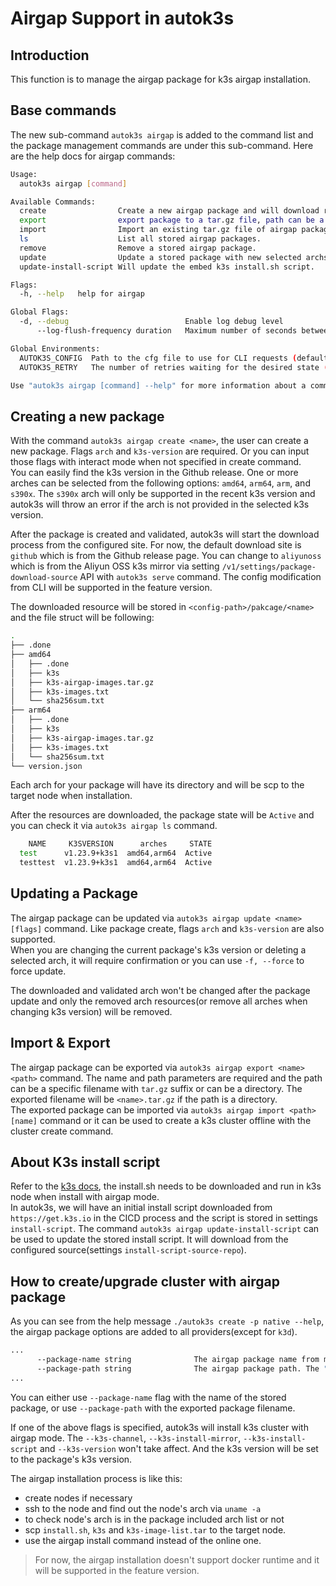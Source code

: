 # Airgap Support in autok3s

## Introduction

This function is to manage the airgap package for k3s airgap installation.

## Base commands

The new sub-command `autok3s airgap` is added to the command list and the package management commands are under this sub-command. Here are the help docs for airgap commands:

```sh
Usage:
  autok3s airgap [command]

Available Commands:
  create                Create a new airgap package and will download related resources from internet.
  export                export package to a tar.gz file, path can be a specific filename or a directory.
  import                Import an existing tar.gz file of airgap package. Please refer to export command
  ls                    List all stored airgap packages.
  remove                Remove a stored airgap package.
  update                Update a stored package with new selected archs.
  update-install-script Will update the embed k3s install.sh script.

Flags:
  -h, --help   help for airgap

Global Flags:
  -d, --debug                          Enable log debug level
      --log-flush-frequency duration   Maximum number of seconds between log flushes (default 5s)

Global Environments:
  AUTOK3S_CONFIG  Path to the cfg file to use for CLI requests (default ~/.autok3s)
  AUTOK3S_RETRY   The number of retries waiting for the desired state (default 20)

Use "autok3s airgap [command] --help" for more information about a command.
```

## Creating a new package

With the command `autok3s airgap create <name>`, the user can create a new package. Flags `arch` and `k3s-version` are required. Or you can input those flags with interact mode when not specified in create command.  
You can easily find the k3s version in the Github release. One or more arches can be selected from the following options: `amd64`, `arm64`, `arm`, and `s390x`. The `s390x` arch will only be supported in the recent k3s version and autok3s will throw an error if the arch is not provided in the selected k3s version.

After the package is created and validated, autok3s will start the download process from the configured site. For now, the default download site is `github` which is from the Github release page. You can change to `aliyunoss` which is from the Aliyun OSS k3s mirror via setting `/v1/settings/package-download-source` API with `autok3s serve` command. The config modification from CLI will be supported in the feature version.

The downloaded resource will be stored in `<config-path>/pakcage/<name>` and the file struct will be following:

```sh
.
├── .done
├── amd64
│   ├── .done
│   ├── k3s
│   ├── k3s-airgap-images.tar.gz
│   ├── k3s-images.txt
│   └── sha256sum.txt
├── arm64
│   ├── .done
│   ├── k3s
│   ├── k3s-airgap-images.tar.gz
│   ├── k3s-images.txt
│   └── sha256sum.txt
└── version.json
```

Each arch for your package will have its directory and will be scp to the target node when installation.

After the resources are downloaded, the package state will be `Active` and you can check it via `autok3s airgap ls` command.

```sh
    NAME     K3SVERSION      arches     STATE
  test      v1.23.9+k3s1  amd64,arm64  Active
  testtest  v1.23.9+k3s1  amd64,arm64  Active
```

## Updating a Package

The airgap package can be updated via `autok3s airgap update <name> [flags]` command. Like package create, flags `arch` and `k3s-version` are also supported.  
When you are changing the current package's k3s version or deleting a selected arch, it will require confirmation or you can use `-f, --force` to force update.

The downloaded and validated arch won't be changed after the package update and only the removed arch resources(or remove all arches when changing k3s version) will be removed.

## Import & Export

The airgap package can be exported via `autok3s airgap export <name> <path>` command. The name and path parameters are required and the path can be a specific filename with `tar.gz` suffix or can be a directory. The exported filename will be `<name>.tar.gz` if the path is a directory.  
The exported package can be imported via `autok3s airgap import <path> [name]` command or it can be used to create a k3s cluster offline with the cluster create command.

## About K3s install script

Refer to the [k3s docs](https://docs.k3s.io/installation/airgap#prerequisites), the install.sh needs to be downloaded and run in k3s node when install with airgap mode.  
In autok3s, we will have an initial install script downloaded from `https://get.k3s.io` in the CICD process and the script is stored in settings `install-script`. The command `autok3s airgap update-install-script` can be used to update the stored install script. It will download from the configured source(settings `install-script-source-repo`).

## How to create/upgrade cluster with airgap package

As you can see from the help message `./autok3s create -p native --help`, the airgap package options are added to all providers(except for `k3d`).

```sh
...
      --package-name string              The airgap package name from managed package list
      --package-path string              The airgap package path. The "package-name" flag will be ignored if this flag is also provided
...
```

You can either use `--package-name` flag with the name of the stored package, or use `--package-path` with the exported package filename.

If one of the above flags is specified, autok3s will install k3s cluster with airgap mode. The `--k3s-channel`, `--k3s-install-mirror`, `--k3s-install-script` and `--k3s-version` won't take affect. And the k3s version will be set to the package's k3s version.

The airgap installation process is like this:

- create nodes if necessary
- ssh to the node and find out the node's arch via `uname -a`
- to check node's arch is in the package included arch list or not
- scp `install.sh`, `k3s` and `k3s-image-list.tar` to the target node.
- use the airgap install command instead of the online one.

> For now, the airgap installation doesn't support docker runtime and it will be supported in the feature version.
